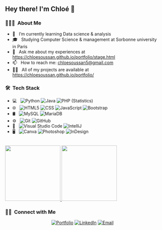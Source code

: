 
<h2> Hey there! I'm Chloé 👋 </h2>

<h3> 👨🏻‍💻 &nbsp;About Me </h3>

- 🌱 &nbsp; I’m currently learning Data science & analysis
- 🎓 &nbsp; Studying Computer Science & management at Sorbonne university in Paris 
- 💬 &nbsp; Ask me about my experiences at <a href="https://chloesoussan.github.io/portfolio/stage.html/">https://chloesoussan.github.io/portfolio/stage.html</a>
- 📫 &nbsp; How to reach me: chloesoussan5@gmail.com
- 👨‍💻 &nbsp; All of my projects are available at <a href="https://chloesoussan.github.io/portfolio/">https://chloesoussan.github.io/portfolio/</a>

<h3> 🛠 &nbsp;Tech Stack</h3>

- 💻 &nbsp;
  ![Python](https://img.shields.io/badge/-Python-333333?style=flat&logo=python)
  ![Java](https://img.shields.io/badge/-Java-333333?style=flat&logo=Java&logoColor=007396)
  ![PHP (Statistics)](https://img.shields.io/badge/-PHP-333333?style=flat&logo=PHP&logoColor=276DC3)
- 🌐 &nbsp;
  ![HTML5](https://img.shields.io/badge/-HTML5-333333?style=flat&logo=HTML5)
  ![CSS](https://img.shields.io/badge/-CSS-333333?style=flat&logo=CSS3&logoColor=1572B6)
  ![JavaScript](https://img.shields.io/badge/-JavaScript-333333?style=flat&logo=javascript)
  ![Bootstrap](https://img.shields.io/badge/-Bootstrap-333333?style=flat&logo=bootstrap&logoColor=563D7C)
- 🛢 &nbsp;
  ![MySQL](https://img.shields.io/badge/-MySQL-333333?style=flat&logo=mysql)
  ![MariaDB](https://img.shields.io/badge/-MariaDB-333333?style=flat&logo=mariadb)
- ⚙️ &nbsp;
  ![Git](https://img.shields.io/badge/-Git-333333?style=flat&logo=git)
  ![GitHub](https://img.shields.io/badge/-GitHub-333333?style=flat&logo=github)
- 🔧 &nbsp;
  ![Visual Studio Code](https://img.shields.io/badge/-Visual%20Studio%20Code-333333?style=flat&logo=visual-studio-code&logoColor=007ACC)
  ![IntelliJ](https://img.shields.io/badge/-IntelliJ-333333?style=flat&logo=intellij)
- 🖥 &nbsp;
  ![Canva](https://img.shields.io/badge/-Canva-333333?style=flat&logo=canva)
  ![Photoshop](https://img.shields.io/badge/-Photoshop-333333?style=flat&logo=adobe-photoshop)
  ![InDesign](https://img.shields.io/badge/-InDesign-333333?style=flat&logo=adobe-indesign)

<br/>

<a href="https://github.com/AVS1508">
  <img height="180em" src="https://github-readme-stats.vercel.app/api?username=chloesoussan&theme=buefy&show_icons=true" />
  <img height="180em" src="https://github-readme-stats.vercel.app/api/top-langs/?username=chloesoussan&theme=buefy&layout=compact" />
</a>

<br/>

<h3> 🤝🏻 &nbsp;Connect with Me </h3>

<p align="center">
<a href="https://chloesoussan.github.io/portfolio/"><img alt="Portfolio" src="https://img.shields.io/badge/portfolio-chloesoussan.fr-blue?style=flat-square&logo=google-chrome"></a>
<a href="https://https://www.linkedin.com/in/chlo%C3%A9-soussan-657ba3198/"><img alt="LinkedIn" src="https://img.shields.io/badge/LinkedIn-Chloé%20Soussan%20-blue?style=flat-square&logo=linkedin"></a>
<a href="mailto:chloesoussan5@gmail.com"><img alt="Email" src="https://img.shields.io/badge/Email-chloesoussan5@gmail.com-blue?style=flat-square&logo=gmail"></a>
</p>
